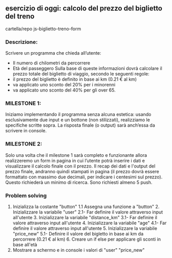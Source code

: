 ## esercizio di oggi: calcolo del prezzo del biglietto del treno

cartella/repo js-biglietto-treno-form

### Descrizione:
Scrivere un programma che chieda all’utente:
- Il numero di chilometri da percorrere
- Età del passeggero
Sulla base di queste informazioni dovrà calcolare il prezzo totale del biglietto di viaggio, secondo le seguenti regole:
- il prezzo del biglietto è definito in base ai km (0.21 € al km)
- va applicato uno sconto del 20% per i minorenni
- va applicato uno sconto del 40% per gli over 65.

### MILESTONE 1:
Iniziamo implementando il programma senza alcuna estetica: usando esclusivamente due input e un bottone (non stilizzati), realizziamo le specifiche scritte sopra. La risposta finale (o output) sarà anch’essa da scrivere in console.
### MILESTONE 2:
Solo una volta che il milestone 1 sarà completo e funzionante allora realizzeremo un form in pagina in cui l’utente potrà inserire i dati e visualizzare il calcolo finale con il prezzo.
Il recap dei dati e l'output del prezzo finale, andranno quindi stampati in pagina (il prezzo dovrà essere formattato con massimo due decimali, per indicare i centesimi sul prezzo). Questo richiederà un minimo di ricerca.
Sono richiesti almeno 5 push.


### Problem solving
1. Inizializza la costante "button"
    1.1 Assegna una funzione a "button"
        2. Inizializzare la variabile "user"
            2.1- Far definire il valore attraverso input all'utente
        3. Inizializzare la variabile "distance_km"
            3.1- Far definire il valore attraverso input all'utente
        4. Inizializzare la variabile "age"
            4.1- Far definire il valore attraverso input all'utente
        5. Inizializzare la variabile "price_new"
            5.1- Definire il valore del bigletto in base ai km da percorrere (0.21 € al km)
        6. Creare un if else per applicare gli sconti in base all'età
7. Mostrare a schermo e in console i valori di "user" "price_new"

